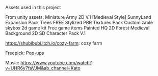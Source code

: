 Assets used in this project

From unity assets:
Miniature Army 2D V.1 [Medieval Style]
SunnyLand Expansion Pack Trees
FREE Stylized PBR Textures Pack
Customizable skybox
2d game kit
Free game items
Painted HQ 2D Forest Medieval Background
2D SD Character Pack V.1

https://shubibubi.itch.io/cozy-farm:
cozy farm

Freepick:
Pop-ups

Music:
https://www.youtube.com/watch?v=UHR6y7faVJM&ab_channel=Kato